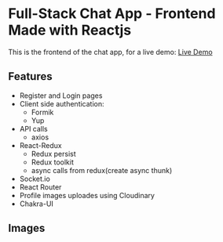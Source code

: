 # Full-Stack Chat App - Frontend Made with Reactjs

This is the frontend of the chat app,
for a live demo: [Live Demo]('sdadsada')

## Features

- Register and Login pages
- Client side authentication:
  - Formik
  - Yup
- API calls
  - axios
- React-Redux
  - Redux persist
  - Redux toolkit
  - async calls from redux(create async thunk)
- Socket.io
- React Router
- Profile images uploades using Cloudinary
- Chakra-UI

## Images
